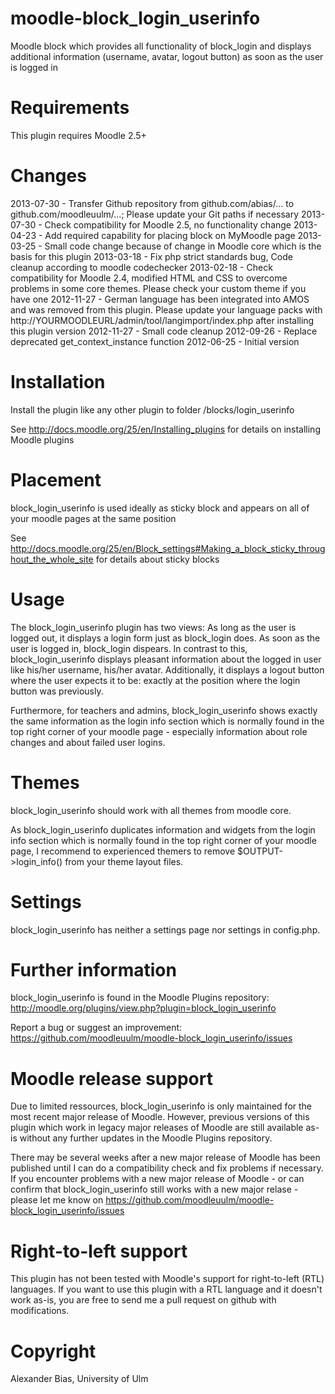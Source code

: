 moodle-block_login_userinfo
===========================
Moodle block which provides all functionality of block_login and displays additional information (username, avatar, logout button) as soon as the user is logged in


Requirements
============
This plugin requires Moodle 2.5+


Changes
=======
2013-07-30 - Transfer Github repository from github.com/abias/... to github.com/moodleuulm/...; Please update your Git paths if necessary
2013-07-30 - Check compatibility for Moodle 2.5, no functionality change
2013-04-23 - Add required capability for placing block on MyMoodle page
2013-03-25 - Small code change because of change in Moodle core which is the basis for this plugin
2013-03-18 - Fix php strict standards bug, Code cleanup according to moodle codechecker
2013-02-18 - Check compatibility for Moodle 2.4, modified HTML and CSS to overcome problems in some core themes. Please check your custom theme if you have one
2012-11-27 - German language has been integrated into AMOS and was removed from this plugin. Please update your language packs with http://YOURMOODLEURL/admin/tool/langimport/index.php after installing this plugin version
2012-11-27 - Small code cleanup
2012-09-26 - Replace deprecated get_context_instance function
2012-06-25 - Initial version


Installation
============
Install the plugin like any other plugin to folder
/blocks/login_userinfo

See http://docs.moodle.org/25/en/Installing_plugins for details on installing Moodle plugins


Placement
=========
block_login_userinfo is used ideally as sticky block and appears on all of your moodle pages at the same position

See http://docs.moodle.org/25/en/Block_settings#Making_a_block_sticky_throughout_the_whole_site for details about sticky blocks


Usage
=====
The block_login_userinfo plugin has two views:
As long as the user is logged out, it displays a login form just as block_login does.
As soon as the user is logged in, block_login dispears. In contrast to this, block_login_userinfo displays pleasant information about the logged in user like his/her username, his/her avatar. Additionally, it displays a logout button where the user expects it to be: exactly at the position where the login button was previously.

Furthermore, for teachers and admins, block_login_userinfo shows exactly the same information as the login info section which is normally found in the top right corner of your moodle page - especially information about role changes and about failed user logins.


Themes
======
block_login_userinfo should work with all themes from moodle core.

As block_login_userinfo duplicates information and widgets from the login info section which is normally found in the top right corner of your moodle page, I recommend to experienced themers to remove $OUTPUT->login_info() from your theme layout files.


Settings
========
block_login_userinfo has neither a settings page nor settings in config.php.


Further information
===================
block_login_userinfo is found in the Moodle Plugins repository: http://moodle.org/plugins/view.php?plugin=block_login_userinfo

Report a bug or suggest an improvement: https://github.com/moodleuulm/moodle-block_login_userinfo/issues


Moodle release support
======================
Due to limited ressources, block_login_userinfo is only maintained for the most recent major release of Moodle. However, previous versions of this plugin which work in legacy major releases of Moodle are still available as-is without any further updates in the Moodle Plugins repository.

There may be several weeks after a new major release of Moodle has been published until I can do a compatibility check and fix problems if necessary. If you encounter problems with a new major release of Moodle - or can confirm that block_login_userinfo still works with a new major relase - please let me know on https://github.com/moodleuulm/moodle-block_login_userinfo/issues


Right-to-left support
=====================
This plugin has not been tested with Moodle's support for right-to-left (RTL) languages.
If you want to use this plugin with a RTL language and it doesn't work as-is, you are free to send me a pull request on
github with modifications.


Copyright
=========
Alexander Bias, University of Ulm
